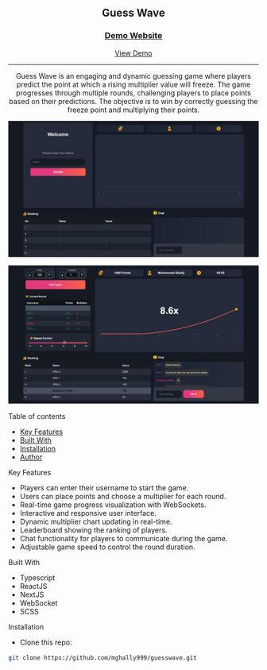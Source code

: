 <div align="center">
  <h2>Guess Wave</h2>
  
  <h3>
    <a href="https://guesswave.netlify.app" target="_blank">
      <strong>Demo Website</strong>
    </a>
  </h3>
  <div align="center">
    <a href="https://guesswave.netlify.app" target="_blank">View Demo</a>
  </div>
  <hr>
</div>

<!-- Brief -->
<p align="center">
Guess Wave is an engaging and dynamic guessing game where players predict the point at which a rising multiplier value will freeze. The game progresses through multiple rounds, challenging players to place points based on their predictions. The objective is to win by correctly guessing the freeze point and multiplying their points.
</p>

<!-- Screenshot -->
<a align="center" href="https://guesswave.netlify.app">

![Screenshot](./GuessWave/public/thumbnail-preview-1.png)

![Screenshot](./GuessWave/public/thumbnail-preview-2.png)

</a>

Table of contents

- [Key Features](#key-features)
- [Built With](#built-with)
- [Installation](#installation)
- [Author](#author)

Key Features

- Players can enter their username to start the game.
- Users can place points and choose a multiplier for each round.
- Real-time game progress visualization with WebSockets.
- Interactive and responsive user interface.
- Dynamic multiplier chart updating in real-time.
- Leaderboard showing the ranking of players.
- Chat functionality for players to communicate during the game.
- Adjustable game speed to control the round duration.

Built With

- Typescript
- ReactJS
- NextJS
- WebSocket
- SCSS

Installation

- Clone this repo:

```sh
git clone https://github.com/mghally999/guesswave.git
```
